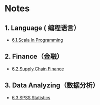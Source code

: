# Notes

## 1. Language \( 编程语言）

* [6.1.Scala In Programming](/reference/nodes/61-scala-in-programming.md)

## 2. Finance（金融）

* [6.2.Supply Chain Finance](/reference/nodes/62supply-chain-finance.md)

## 3. Data Analyzing（数据分析）

* [6.3.SPSS Statistics](/reference/nodes/63spss-statistics.md)



